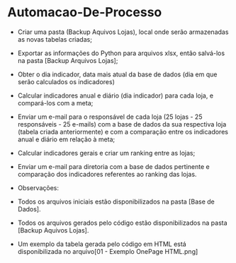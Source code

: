 # Automacao-De-Processo
 
- Criar uma pasta (Backup Aquivos Lojas), local onde serão armazenadas as novas tabelas criadas;

- Exportar as informações do Python para arquivos xlsx, então salvá-los na pasta [Backup Arquivos Lojas];

- Obter o dia indicador, data mais atual da base de dados (dia em que serão calculados os indicadores)

- Calcular indicadores anual e diário (dia indicador) para cada loja, e compará-los com a meta;

- Enviar um e-mail para o responsável de cada loja (25 lojas - 25 responsáveis - 25 e-mails) com a base de dados da sua respectiva loja (tabela criada anteriormente)
e com a comparação entre os indicadores anual e diário em relação à meta;

- Calcular indicadores gerais e criar um ranking entre as lojas;

- Enviar um e-mail para diretoria com a base de dados pertinente e comparação dos indicadores referentes ao ranking das lojas.


- Observações:
- Todos os arquivos iniciais estão disponibilizados na pasta [Base de Dados].
- Todos os arquivos gerados pelo código estão disponibilizados na pasta [Backup Aquivos Lojas].
- Um exemplo da tabela gerada pelo código em HTML está disponibilizada no arquivo[01 - Exemplo OnePage HTML.png]
